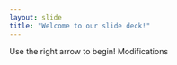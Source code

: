 ```yaml
---
layout: slide
title: "Welcome to our slide deck!"
---
```


Use the right arrow to begin!
Modifications
